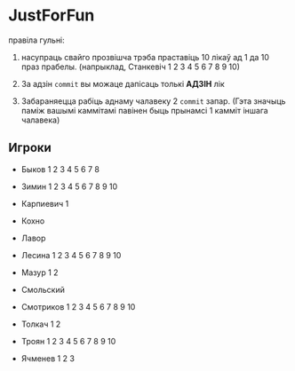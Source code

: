 ﻿
JustForFun
==========
правіла гульні:

1. насупраць свайго прозвішча трэба праставіць 10 лікаў ад 1 да 10 праз прабелы.
(напрыклад, Станкевіч 1 2 3 4 5 6 7 8 9 10)

2. За адзін `commit` вы можаце дапісаць толькі __АДЗІН__ лік

3. Забараняецца рабіць аднаму чалавеку 2 `commit` запар. (Гэта значыць паміж вашымі каммітамі павінен быць прынамсі 1 камміт іншага чалавека)


## Игроки

* Быков 1 2 3 4 5 6 7 8

* Зимин 1 2 3 4 5 6 7 8 9 10

* Карпиевич 1

* Кохно

* Лавор

* Лесина 1 2 3 4 5 6 7 8 9 10

* Мазур 1 2

* Смольский

* Смотриков 1 2 3 4 5 6 7 8 9 10

* Толкач 1 2

* Троян 1 2 3 4 5 6 7 8 9 10

* Ячменев 1 2 3
